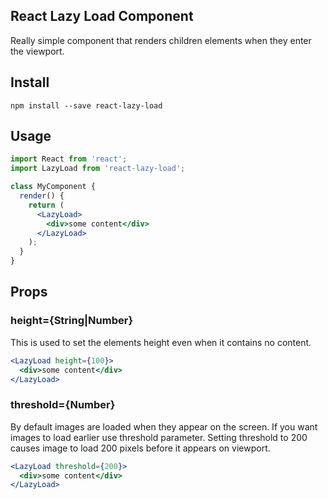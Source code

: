 ## React Lazy Load Component

Really simple component that renders children elements when they enter the viewport.

## Install

```
npm install --save react-lazy-load
```

## Usage

```jsx
import React from 'react';
import LazyLoad from 'react-lazy-load';

class MyComponent {
  render() {
    return (
      <LazyLoad>
        <div>some content</div>
      </LazyLoad>
    );
  }
}
```

## Props

### height={String|Number}

This is used to set the elements height even when it contains no content.

```jsx
<LazyLoad height={100}>
  <div>some content</div>
</LazyLoad>
```

### threshold={Number}

By default images are loaded when they appear on the screen. If you want images to load earlier use threshold parameter. Setting threshold to 200 causes image to load 200 pixels before it appears on viewport.

```jsx
<LazyLoad threshold={200}>
  <div>some content</div>
</LazyLoad>
```